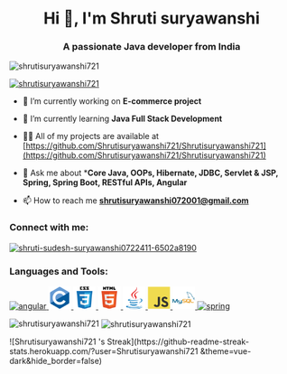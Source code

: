 <h1 align="center">Hi 👋, I'm Shruti suryawanshi</h1>
<h3 align="center">A passionate Java developer from India</h3>

<p align="left"> <img src="https://komarev.com/ghpvc/?username=shrutisuryawanshi721&label=Profile%20views&color=0e75b6&style=flat" alt="shrutisuryawanshi721" /> </p>

<p align="left"> <a href="https://github.com/ryo-ma/github-profile-trophy"><img src="https://github-profile-trophy.vercel.app/?username=shrutisuryawanshi721" alt="shrutisuryawanshi721" /></a> </p>

- 🔭 I’m currently working on **E-commerce project**

- 🌱 I’m currently learning **Java Full Stack Development**

- 👨‍💻 All of my projects are available at [https://github.com/Shrutisuryawanshi721/Shrutisuryawanshi721](https://github.com/Shrutisuryawanshi721/Shrutisuryawanshi721)

- 💬 Ask me about ***Core Java, OOPs, Hibernate, JDBC, Servlet & JSP, Spring, Spring Boot, RESTful APIs, Angular**

- 📫 How to reach me **shrutisuryawanshi072001@gmail.com**

<h3 align="left">Connect with me:</h3>
<p align="left">
<a href="https://linkedin.com/in/shruti-sudesh-suryawanshi0722411-6502a8190" target="blank"><img align="center" src="https://raw.githubusercontent.com/rahuldkjain/github-profile-readme-generator/master/src/images/icons/Social/linked-in-alt.svg" alt="shruti-sudesh-suryawanshi0722411-6502a8190" height="30" width="40" /></a>
</p>

<h3 align="left">Languages and Tools:</h3>
<p align="left"> <a href="https://angular.io" target="_blank" rel="noreferrer"> <img src="https://angular.io/assets/images/logos/angular/angular.svg" alt="angular" width="40" height="40"/> </a> <a href="https://www.cprogramming.com/" target="_blank" rel="noreferrer"> <img src="https://raw.githubusercontent.com/devicons/devicon/master/icons/c/c-original.svg" alt="c" width="40" height="40"/> </a> <a href="https://www.w3schools.com/css/" target="_blank" rel="noreferrer"> <img src="https://raw.githubusercontent.com/devicons/devicon/master/icons/css3/css3-original-wordmark.svg" alt="css3" width="40" height="40"/> </a> <a href="https://www.w3.org/html/" target="_blank" rel="noreferrer"> <img src="https://raw.githubusercontent.com/devicons/devicon/master/icons/html5/html5-original-wordmark.svg" alt="html5" width="40" height="40"/> </a> <a href="https://www.java.com" target="_blank" rel="noreferrer"> <img src="https://raw.githubusercontent.com/devicons/devicon/master/icons/java/java-original.svg" alt="java" width="40" height="40"/> </a> <a href="https://developer.mozilla.org/en-US/docs/Web/JavaScript" target="_blank" rel="noreferrer"> <img src="https://raw.githubusercontent.com/devicons/devicon/master/icons/javascript/javascript-original.svg" alt="javascript" width="40" height="40"/> </a> <a href="https://www.mysql.com/" target="_blank" rel="noreferrer"> <img src="https://raw.githubusercontent.com/devicons/devicon/master/icons/mysql/mysql-original-wordmark.svg" alt="mysql" width="40" height="40"/> </a> <a href="https://spring.io/" target="_blank" rel="noreferrer"> <img src="https://www.vectorlogo.zone/logos/springio/springio-icon.svg" alt="spring" width="40" height="40"/> </a> </p>

<p><img align="left" src="https://github-readme-stats.vercel.app/api/top-langs?username=shrutisuryawanshi721&show_icons=true&locale=en&layout=compact" alt="shrutisuryawanshi721" /></p>

<p>&nbsp;<img align="center" src="https://github-readme-stats.vercel.app/api?username=shrutisuryawanshi721&show_icons=true&locale=en" alt="shrutisuryawanshi721" /></p>
![Shrutisuryawanshi721 's Streak](https://github-readme-streak-stats.herokuapp.com/?user=Shrutisuryawanshi721 &theme=vue-dark&hide_border=false)
